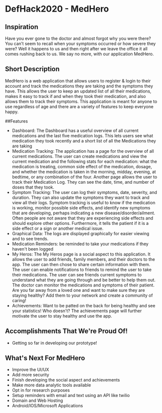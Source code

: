 # DefHack2020 - MedHero

## Inspiration
Have you ever gone to the doctor and almost forgot why you were there? You can’t seem to recall when your symptoms occurred or how severe they were? Well it happens to us and then right after we leave the office it all comes rushing back to us. We say no more, with our application MedHero.

## Short Description
MedHero is a web application that allows users to register & login to their account and track the medications they are taking and the symptoms they have. This allows the user to keep an updated list of all their medications, makes it easy to track if and when they took their medication, and also allows them to track their symptoms. This application is meant for anyone to use regardless of age and there are a variety of features to keep everyone happy.

##Features
- Dashboard: The Dashboard has a useful overview of all current medications and the last five medication logs. This lets users see what medication they took recently and a short list of all the Medications they are taking
- Medication Tracking: The application has a page for the overview of all current medications. The user can create medications and view the current medication and the following stats for each medication: what the medication is treating, common side effect of the medication, dosage, and whether the medication is taken in the morning, midday, evening, at bedtime, or any combination of the four. Another page allows the user to track their Medication Log. They can see the date, time, and number of doses that they took.
- Symptom Tracking: The user can log their symptoms, date, severity, and duration. They can also update the symptoms they want to track and view all their logs. Symptom tracking is useful to know if the medication is working, monitor possible side effects, and identify new symptoms that are developing, perhaps indicating a new disease/disorder/ailment. Often people are not aware that they are experiencing side effects and should explore other options. Furthermore, it tells the patient if it is a side effect or a sign or another medical issue.
- Graphical Data: The logs are displayed graphically for easier viewing and to see trends.
- Medication Reminders: be reminded to take your medications if they haven't been logged
- My Heros: The My Heros page is a social aspect to this application. It allows the user to add friends, family members, and their doctors to the app. The user can then chose to share certain information with them. The user can enable notifications to friends to remind the user to take their medications. The user can see friends current symptoms to understand what they are going through and be better to help them out. The doctor can monitor the medications and symptoms of their patient. Are you far away from a loved one and want to make sure they are staying healthy? Add them to your network and create a community of caring!
- Achievements: Want to be patted on the back for being healthy and see your statistics! Who doesn't? The achievements page will further motivate the user to stay healthy and use the app.

## Accomplishments That We're Proud Of!
- Getting so far in developing our prototype!

## What's Next For MedHero
- Improve the UI/UX
- Add more security
- Finish developing the social aspect and achievements
- Make more data analytic tools available
- Opt in for research purposes
- Setup reminders with email and text using an API like twilio
- Domain and Web Hosting
- Android/IOS/Microsoft Applications
